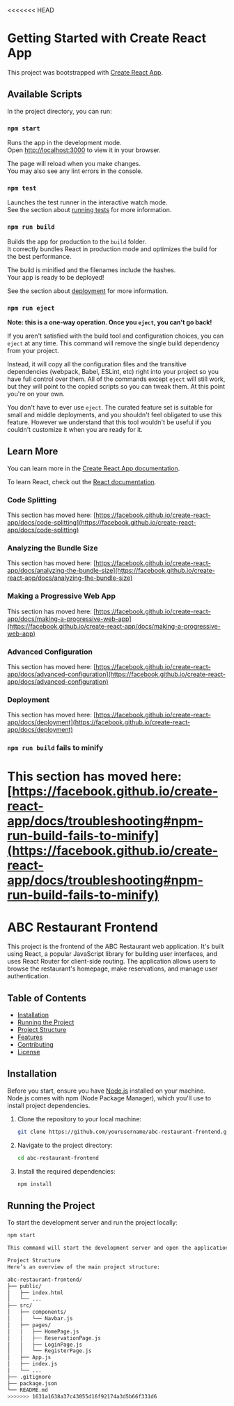 <<<<<<< HEAD
# Getting Started with Create React App

This project was bootstrapped with [Create React App](https://github.com/facebook/create-react-app).

## Available Scripts

In the project directory, you can run:

### `npm start`

Runs the app in the development mode.\
Open [http://localhost:3000](http://localhost:3000) to view it in your browser.

The page will reload when you make changes.\
You may also see any lint errors in the console.

### `npm test`

Launches the test runner in the interactive watch mode.\
See the section about [running tests](https://facebook.github.io/create-react-app/docs/running-tests) for more information.

### `npm run build`

Builds the app for production to the `build` folder.\
It correctly bundles React in production mode and optimizes the build for the best performance.

The build is minified and the filenames include the hashes.\
Your app is ready to be deployed!

See the section about [deployment](https://facebook.github.io/create-react-app/docs/deployment) for more information.

### `npm run eject`

**Note: this is a one-way operation. Once you `eject`, you can't go back!**

If you aren't satisfied with the build tool and configuration choices, you can `eject` at any time. This command will remove the single build dependency from your project.

Instead, it will copy all the configuration files and the transitive dependencies (webpack, Babel, ESLint, etc) right into your project so you have full control over them. All of the commands except `eject` will still work, but they will point to the copied scripts so you can tweak them. At this point you're on your own.

You don't have to ever use `eject`. The curated feature set is suitable for small and middle deployments, and you shouldn't feel obligated to use this feature. However we understand that this tool wouldn't be useful if you couldn't customize it when you are ready for it.

## Learn More

You can learn more in the [Create React App documentation](https://facebook.github.io/create-react-app/docs/getting-started).

To learn React, check out the [React documentation](https://reactjs.org/).

### Code Splitting

This section has moved here: [https://facebook.github.io/create-react-app/docs/code-splitting](https://facebook.github.io/create-react-app/docs/code-splitting)

### Analyzing the Bundle Size

This section has moved here: [https://facebook.github.io/create-react-app/docs/analyzing-the-bundle-size](https://facebook.github.io/create-react-app/docs/analyzing-the-bundle-size)

### Making a Progressive Web App

This section has moved here: [https://facebook.github.io/create-react-app/docs/making-a-progressive-web-app](https://facebook.github.io/create-react-app/docs/making-a-progressive-web-app)

### Advanced Configuration

This section has moved here: [https://facebook.github.io/create-react-app/docs/advanced-configuration](https://facebook.github.io/create-react-app/docs/advanced-configuration)

### Deployment

This section has moved here: [https://facebook.github.io/create-react-app/docs/deployment](https://facebook.github.io/create-react-app/docs/deployment)

### `npm run build` fails to minify

This section has moved here: [https://facebook.github.io/create-react-app/docs/troubleshooting#npm-run-build-fails-to-minify](https://facebook.github.io/create-react-app/docs/troubleshooting#npm-run-build-fails-to-minify)
=======
# ABC Restaurant Frontend

This project is the frontend of the ABC Restaurant web application. It's built using React, a popular JavaScript library for building user interfaces, and uses React Router for client-side routing. The application allows users to browse the restaurant's homepage, make reservations, and manage user authentication.

## Table of Contents

- [Installation](#installation)
- [Running the Project](#running-the-project)
- [Project Structure](#project-structure)
- [Features](#features)
- [Contributing](#contributing)
- [License](#license)

## Installation

Before you start, ensure you have [Node.js](https://nodejs.org/) installed on your machine. Node.js comes with npm (Node Package Manager), which you'll use to install project dependencies.

1. Clone the repository to your local machine:

    ```bash
    git clone https://github.com/yourusername/abc-restaurant-frontend.git
    ```

2. Navigate to the project directory:

    ```bash
    cd abc-restaurant-frontend
    ```

3. Install the required dependencies:

    ```bash
    npm install
    ```

## Running the Project

To start the development server and run the project locally:

```bash
npm start

This command will start the development server and open the application in your default web browser at http://localhost:3000.

Project Structure
Here’s an overview of the main project structure:

abc-restaurant-frontend/
├── public/
│   ├── index.html
│   └── ...
├── src/
│   ├── components/
│   │   └── Navbar.js
│   ├── pages/
│   │   ├── HomePage.js
│   │   ├── ReservationPage.js
│   │   ├── LoginPage.js
│   │   └── RegisterPage.js
│   ├── App.js
│   ├── index.js
│   └── ...
├── .gitignore
├── package.json
└── README.md
>>>>>>> 1631a1638a37c43055d16f92174a3d5b66f331d6
